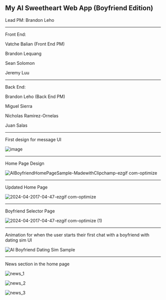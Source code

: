 My AI Sweetheart Web App (Boyfriend Edition)
-------------------------------------------------------

Lead PM: Brandon Leho

-------------------------------------------------------

Front End:

Vatche Balian (Front End PM)

Brandon Lequang

Sean Solomon

Jeremy Luu

-------------------------------------------------------

Back End:

Brandon Leho (Back End PM)

Miguel Sierra

Nicholas Ramirez-Ornelas

Juan Salas

-------------------------------------------------------

First design for message UI

![image](https://github.com/AI-Boyfriend/Full-Stack/assets/89223038/4331afef-340e-4b44-ba5e-f55a3b236953)

-------------------------------------------------------

Home Page Design

![AIBoyfriendHomePageSample-MadewithClipchamp-ezgif com-optimize](https://github.com/AI-Boyfriend/Full-Stack/assets/89223038/47de3582-d02b-47ab-a4d7-f2edd464759e)

-------------------------------------------------------

Updated Home Page

![2024-04-2017-04-47-ezgif com-optimize](https://github.com/AI-Boyfriend/Full-Stack/assets/89223038/f8c2d353-d2e5-4f34-8a28-d41b02b9c2d0)

-------------------------------------------------------

Boyfriend Selector Page

![2024-04-2017-04-47-ezgif com-optimize (1)](https://github.com/AI-Boyfriend/Full-Stack/assets/89223038/552258c7-cc01-494c-ba43-a508a76d451b)

-------------------------------------------------------

Animation for when the user starts their first chat with a boyfriend with dating sim UI

![AI Boyfriend Dating Sim Sample](https://github.com/AI-Boyfriend/Full-Stack/assets/89223038/d2a9a22b-4206-4212-893b-d38fafa6bb48)

-------------------------------------------------------

News section in the home page

![news_1](https://github.com/AI-Boyfriend/Full-Stack/assets/89223038/f4d1284c-bb38-4dc9-aec9-5fc03595413f)

![news_2](https://github.com/AI-Boyfriend/Full-Stack/assets/89223038/45389bc8-84c0-4633-98af-359b671e3519)

![news_3](https://github.com/AI-Boyfriend/Full-Stack/assets/89223038/ce04e4df-1058-47a8-8f57-0469eb115544)
